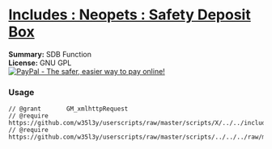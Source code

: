 
# [Includes : Neopets : Safety Deposit Box](.)

**Summary:** SDB Function<br />
**License:** GNU GPL<br />
[![PayPal - The safer, easier way to pay online!](https://www.paypalobjects.com/en_US/i/btn/btn_donate_SM.gif "PayPal - The safer, easier way to pay online!")](https://goo.gl/DNfg2w)
### Usage
```
// @grant		GM_xmlhttpRequest
// @require		https://github.com/w35l3y/userscripts/raw/master/scripts/X/../../includes/Includes_HttpRequest/56489.user.js
// @require		https://github.com/w35l3y/userscripts/raw/master/scripts/../../../raw/master/includes/Includes_Neopets_Safety_Deposit_Box/56528.user.js
```

